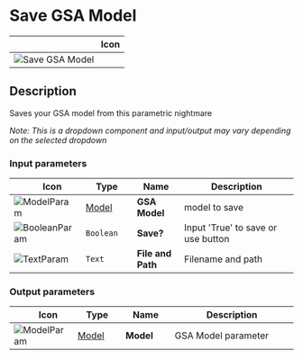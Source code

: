 # Save GSA Model
<!--- This file has been auto-generated, do not change it manually! Edit the generator here: https://github.com/arup-group/GSA-Grasshopper/tree/main/DocsGeneration --->

|<img width="150"/> Icon |
| ----------- |
|![Save GSA Model](./images/SaveGsaModel.png) |

## Description

Saves your GSA model from this parametric nightmare

_Note: This is a dropdown component and input/output may vary depending on the selected dropdown_

### Input parameters

|<img width="20"/> Icon |<img width="200"/> Type |<img width="200"/> Name |<img width="1000"/> Description |
| ----------- | ----------- | ----------- | ----------- |
|![ModelParam](./images/ModelParam.png) |[Model](gsagh-model-parameter.md) |**GSA Model** |model to save |
|![BooleanParam](./images/BooleanParam.png) |`Boolean` |**Save?** |Input 'True' to save or use button |
|![TextParam](./images/TextParam.png) |`Text` |**File and Path** |Filename and path |

### Output parameters

|<img width="20"/> Icon |<img width="200"/> Type |<img width="200"/> Name |<img width="1000"/> Description |
| ----------- | ----------- | ----------- | ----------- |
|![ModelParam](./images/ModelParam.png) |[Model](gsagh-model-parameter.md) |**Model** |GSA Model parameter |
